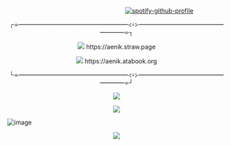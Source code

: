 
 
‎ ‎ ‎ ‎ ‎ ‎ ‎ ‎ ‎ ‎ ‎ ‎ ‎ ‎ ‎ ‎ ‎ ‎ ‎ ‎ ‎ ‎ ‎ ‎ ‎ ‎ ‎ ‎ ‎ ‎ ‎ ‎‎ ‎ ‎ ‎ ‎ ‎ ‎ ‎ ‎ ‎ ‎ ‎ ‎ ‎ ‎ ‎ ‎ ‎ ‎ ‎ ‎ ‎ ‎‎ ‎ ‎ ‎ ‎ ‎  ‎ ‎ ‎ ‎ ‎ ‎ ‎ ‎ ‎ ‎ [![spotify-github-profile](https://spotify-github-profile.kittinanx.com/api/view?uid=gzfndyjpq53ifscfao912m1bf&cover_image=true&theme=novatorem&show_offline=false&background_color=000000&interchange=false&bar_color=ffffff&bar_color_cover=false)](https://github.com/kittinan/spotify-github-profile)

</p>
<p align="center">
┌⌯━━━━━━━━━━━━━━━━━━⊰⍣⊱━━━━━━━━━━━━━━━━━━⌯┐

<p align="center">
<img src="https://pixelsafari.neocities.org/favicon/horror/skull6.gif"> https://aenik.straw.page
 <p align="center">
<img src="https://pixelsafari.neocities.org/favicon/horror/skull6.gif"> https://aenik.atabook.org


  
 <p align="center">
└⌯━━━━━━━━━━━━━━━━━━⊰⍣⊱━━━━━━━━━━━━━━━━━━⌯┘

<p align="center">
<img src="https://gifcity.carrd.co/assets/images/gallery12/3e9c6395.gif?v=26dffab5">






<p align="center">  
 <img src="[https://cdn.discordapp.com/attachments/1308192341055504384/1328482455912452146/image.png?ex=6786dd33&is=67858bb3&hm=cb6d3eb1367a1ef11f9353867c1cb2be850bd7a7e60f7c00307d97326eb9f102&](https://camo.githubusercontent.com/fdfa187a52c811e25a221cc36dd20441954dcbcdbde61ad331d33f3c8ae56765/68747470733a2f2f63646e2e646973636f72646170702e636f6d2f6174746163686d656e74732f313330383139323334313035353530343338342f313332383438323435353931323435323134362f696d6167652e706e673f65783d36373836646433332669733d363738353862623326686d3d6362366433656231333637613165663131663933353338363763316362326265383530626437613765363066376330303330376439373332366562396631303226)">

![image](https://github.com/user-attachments/assets/d7da55c1-8098-45ae-aa79-d9e13eb61ae0)

<p align="center">





  
<p align="center">
<img src="https://gifcity.carrd.co/assets/images/gallery12/3e9c6395.gif?v=26dffab5">


<p align="center">




 
